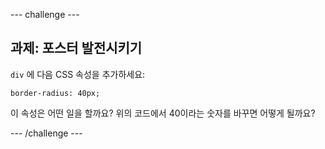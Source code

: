 \--- challenge \---

## 과제: 포스터 발전시키기

`div` 에 다음 CSS 속성을 추가하세요:

    border-radius: 40px;
    

이 속성은 어떤 일을 할까요? 위의 코드에서 40이라는 숫자를 바꾸면 어떻게 될까요?

\--- /challenge \---